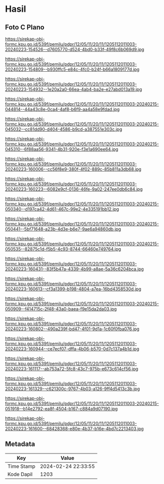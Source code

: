 # Hasil

## Foto C Plano

https://sirekap-obj-formc.kpu.go.id/539f/pemilu/pdpr/12/05/11/20/11/1205112011003-20240223-154526--d7605770-d524-4bd0-b33f-49f8c6b069d9.jpg

https://sirekap-obj-formc.kpu.go.id/539f/pemilu/pdpr/12/05/11/20/11/1205112011003-20240223-154809--b930ffc5-e84c-4fc0-b24f-b66a1809177d.jpg

https://sirekap-obj-formc.kpu.go.id/539f/pemilu/pdpr/12/05/11/20/11/1205112011003-20240223-154932--1e20a2a0-66ea-4ab4-ba2e-e27abd013a19.jpg

https://sirekap-obj-formc.kpu.go.id/539f/pemilu/pdpr/12/05/11/20/11/1205112011003-20240215-044814--44a43c8e-0ca4-4af8-b6f9-aa4a58e9fdad.jpg

https://sirekap-obj-formc.kpu.go.id/539f/pemilu/pdpr/12/05/11/20/11/1205112011003-20240215-045032--cc81dd90-d404-4586-b9cd-a387551e303c.jpg

https://sirekap-obj-formc.kpu.go.id/539f/pemilu/pdpr/12/05/11/20/11/1205112011003-20240215-045310--6f88aa56-9341-4b31-920e-f3e1a690ee64.jpg

https://sirekap-obj-formc.kpu.go.id/539f/pemilu/pdpr/12/05/11/20/11/1205112011003-20240223-160006--cc56f8e9-380f-4f02-889c-85b811a3db68.jpg

https://sirekap-obj-formc.kpu.go.id/539f/pemilu/pdpr/12/05/11/20/11/1205112011003-20240223-160223--6082e9cf-0136-46fe-9a02-247ee0db6c84.jpg

https://sirekap-obj-formc.kpu.go.id/539f/pemilu/pdpr/12/05/11/20/11/1205112011003-20240215-050340--d197ca42-4d61-467c-99e2-4e335191bb12.jpg

https://sirekap-obj-formc.kpu.go.id/539f/pemilu/pdpr/12/05/11/20/11/1205112011003-20240215-050441--5bf71648-a23b-4d3e-b6e7-9ae6a94860db.jpg

https://sirekap-obj-formc.kpu.go.id/539f/pemilu/pdpr/12/05/11/20/11/1205112011003-20240215-050535--82875c1d-f5b5-4c93-8744-66460e749764.jpg

https://sirekap-obj-formc.kpu.go.id/539f/pemilu/pdpr/12/05/11/20/11/1205112011003-20240223-160431--83f5b47a-4339-4b99-a8ae-5a36c6204bca.jpg

https://sirekap-obj-formc.kpu.go.id/539f/pemilu/pdpr/12/05/11/20/11/1205112011003-20240223-160613--cf3a1399-b198-4804-a7ea-16bd4358530d.jpg

https://sirekap-obj-formc.kpu.go.id/539f/pemilu/pdpr/12/05/11/20/11/1205112011003-20240215-050909--f414715c-2f48-43a0-baea-f9e15da2da03.jpg

https://sirekap-obj-formc.kpu.go.id/539f/pemilu/pdpr/12/05/11/20/11/1205112011003-20240223-160802--490a239f-bd47-4f01-9d1a-1c60f0fba076.jpg

https://sirekap-obj-formc.kpu.go.id/539f/pemilu/pdpr/12/05/11/20/11/1205112011003-20240223-160944--ce7ecf07-dffa-4b06-b570-0d7c137a4b1d.jpg

https://sirekap-obj-formc.kpu.go.id/539f/pemilu/pdpr/12/05/11/20/11/1205112011003-20240223-161117--ab753a72-5fc8-43c7-975b-e673c614cf56.jpg

https://sirekap-obj-formc.kpu.go.id/539f/pemilu/pdpr/12/05/11/20/11/1205112011003-20240223-161329--c621300c-9767-4b03-a126-9ff4d5413c3b.jpg

https://sirekap-obj-formc.kpu.go.id/539f/pemilu/pdpr/12/05/11/20/11/1205112011003-20240215-051918--b14e2792-ea8f-4504-b167-c884a9d07190.jpg

https://sirekap-obj-formc.kpu.go.id/539f/pemilu/pdpr/12/05/11/20/11/1205112011003-20240223-161600--68428368-e80e-4b37-b16e-4bd7c2213403.jpg


## Metadata

| Key        | Value               |
| ---------- | ------------------- |
| Time Stamp | 2024-02-24 22:33:55 |
| Kode Dapil | 1203                |



